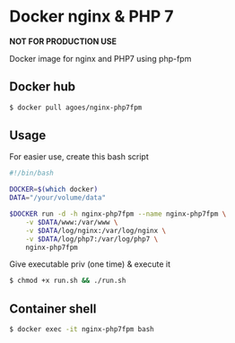 # Docker nginx & PHP 7

**NOT FOR PRODUCTION USE**

Docker image for nginx and PHP7 using php-fpm

## Docker hub
```bash
$ docker pull agoes/nginx-php7fpm
```

## Usage
For easier use, create this bash script
```bash
#!/bin/bash

DOCKER=$(which docker)
DATA="/your/volume/data"

$DOCKER run -d -h nginx-php7fpm --name nginx-php7fpm \
    -v $DATA/www:/var/www \
    -v $DATA/log/nginx:/var/log/nginx \
    -v $DATA/log/php7:/var/log/php7 \
    nginx-php7fpm
```

Give executable priv (one time) & execute it

```bash
$ chmod +x run.sh && ./run.sh
```

## Container shell
```bash
$ docker exec -it nginx-php7fpm bash
```